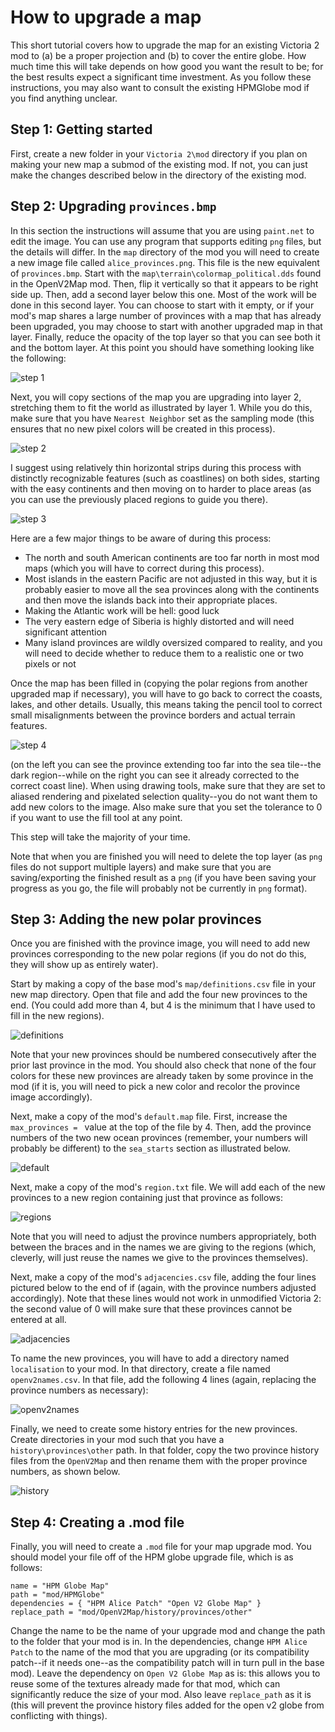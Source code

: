 # How to upgrade a map

This short tutorial covers how to upgrade the map for an existing Victoria 2 mod to (a) be a proper projection and (b) to cover the entire globe. How much time this will take depends on how good you want the result to be; for the best results expect a significant time investment. As you follow these instructions, you may also want to consult the existing HPMGlobe mod if you find anything unclear.

## Step 1: Getting started

First, create a new folder in your `Victoria 2\mod` directory if you plan on making your new map a submod of the existing mod. If not, you can just make the changes described below in the directory of the existing mod.

## Step 2: Upgrading `provinces.bmp`

In this section the instructions will assume that you are using `paint.net` to edit the image. You can use any program that supports editing `png` files, but the details will differ. In the `map` directory of the mod you will need to create a new image file called `alice_provinces.png`. This file is the new equivalent of `provinces.bmp`. Start with the `map\terrain\colormap_political.dds` found in the OpenV2Map mod. Then, flip it vertically so that it appears to be right side up. Then, add a second layer below this one. Most of the work will be done in this second layer. You can choose to start with it empty, or if your mod's map shares a large number of provinces with a map that has already been upgraded, you may choose to start with another upgraded map in that layer. Finally, reduce the opacity of the top layer so that you can see both it and the bottom layer. At this point you should have something looking like the following:

![step 1](step1.png)

Next, you will copy sections of the map you are upgrading into layer 2, stretching them to fit the world as illustrated by layer 1. While you do this, make sure that you have `Nearest Neighbor` set as the sampling mode (this ensures that no new pixel colors will be created in this process).

![step 2](step2.png)

I suggest using relatively thin horizontal strips during this process with distinctly recognizable features (such as coastlines) on both sides, starting with the easy continents and then moving on to harder to place areas (as you can use the previously placed regions to guide you there).

![step 3](step3.png)

Here are a few major things to be aware of during this process:
- The north and south American continents are too far north in most mod maps (which you will have to correct during this process).
- Most islands in the eastern Pacific are not adjusted in this way, but it is probably easier to move all the sea provinces along with the continents and then move the islands back into their appropriate places.
- Making the Atlantic work will be hell: good luck
- The very eastern edge of Siberia is highly distorted and will need significant attention
- Many island provinces are wildly oversized compared to reality, and you will need to decide whether to reduce them to a realistic one or two pixels or not

Once the map has been filled in (copying the polar regions from another upgraded map if necessary), you will have to go back to correct the coasts, lakes, and other details. Usually, this means taking the pencil tool to correct small misalignments between the province borders and actual terrain features.

![step 4](step4.png)

(on the left you can see the province extending too far into the sea tile--the dark region--while on the right you can see it already corrected to the correct coast line). When using drawing tools, make sure that they are set to aliased rendering and pixelated selection quality--you do not want them to add new colors to the image. Also make sure that you set the tolerance to 0 if you want to use the fill tool at any point.

This step will take the majority of your time.

Note that when you are finished you will need to delete the top layer (as `png` files do not support multiple layers) and make sure that you are saving/exporting the finished result as a `png` (if you have been saving your progress as you go, the file will probably not be currently in `png` format).

## Step 3: Adding the new polar provinces

Once you are finished with the province image, you will need to add new provinces corresponding to the new polar regions (if you do not do this, they will show up as entirely water).

Start by making a copy of the base mod's `map/definitions.csv` file in your new map directory. Open that file and add the four new provinces to the end. (You could add more than 4, but 4 is the minimum that I have used to fill in the new regions).

![definitions](definitions.png)

Note that your new provinces should be numbered consecutively after the prior last province in the mod. You should also check that none of the four colors for these new provinces are already taken by some province in the mod (if it is, you will need to pick a new color and recolor the province image accordingly).

Next, make a copy of the mod's `default.map` file. First, increase the `max_provinces = ` value at the top of the file by 4. Then, add the province numbers of the two new ocean provinces (remember, your numbers will probably be different) to the `sea_starts` section as illustrated below.

![default](default.png)

Next, make a copy of the mod's `region.txt` file. We will add each of the new provinces to a new region containing just that province as follows:

![regions](regions.png)

Note that you will need to adjust the province numbers appropriately, both between the braces and in the names we are giving to the regions (which, cleverly, will just reuse the names we give to the provinces themselves).

Next, make a copy of the mod's `adjacencies.csv` file, adding the four lines pictured below to the end of if (again, with the province numbers adjusted accordingly). Note that these lines would not work in unmodified Victoria 2: the second value of 0 will make sure that these provinces cannot be entered at all.

![adjacencies](adjacencies.png)

To name the new provinces, you will have to add a directory named `localisation` to your mod. In that directory, create a file named `openv2names.csv`. In that file, add the following 4 lines (again, replacing the province numbers as necessary):

![openv2names](openv2names.png)

Finally, we need to create some history entries for the new provinces. Create directories in your mod such that you have a `history\provinces\other` path. In that folder, copy the two province history files from the `OpenV2Map` and then rename them with the proper province numbers, as shown below.

![history](history.png)

## Step 4: Creating a .mod file

Finally, you will need to create a `.mod` file for your map upgrade mod. You should model your file off of the HPM globe upgrade file, which is as follows:

```
name = "HPM Globe Map"
path = "mod/HPMGlobe"
dependencies = { "HPM Alice Patch" "Open V2 Globe Map" }
replace_path = "mod/OpenV2Map/history/provinces/other"
```

Change the name to be the name of your upgrade mod and change the path to the folder that your mod is in. In the dependencies, change `HPM Alice Patch` to the name of the mod that you are upgrading (or its compatibility patch--if it needs one--as the compatibility patch will in turn pull in the base mod). Leave the dependency on `Open V2 Globe Map` as is: this allows you to reuse some of the textures already made for that mod, which can significantly reduce the size of your mod. Also leave `replace_path` as it is (this will prevent the province history files added for the open v2 globe from conflicting with things).
